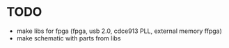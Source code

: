 # TODO #

- make libs for fpga (fpga, usb 2.0, cdce913 PLL, external memory ffpga)
- make schematic with parts from libs
